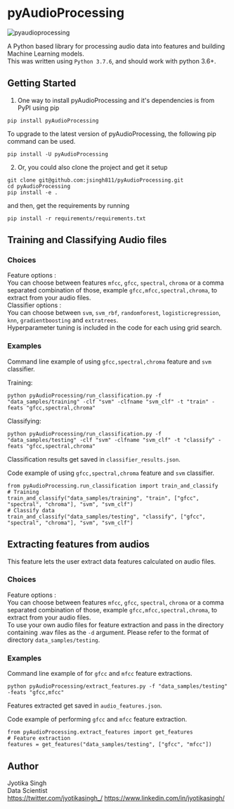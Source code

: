 # pyAudioProcessing

![pyaudioprocessing](https://user-images.githubusercontent.com/16875926/63388515-8e66fe00-c35d-11e9-98f5-a7ad0478a353.png)

A Python based library for processing audio data into features and building Machine Learning models.  
This was written using `Python 3.7.6`, and should work with python 3.6+.  


## Getting Started  

1. One way to install pyAudioProcessing and it's dependencies is from PyPI using pip
```
pip install pyAudioProcessing
```  
To upgrade to the latest version of pyAudioProcessing, the following pip command can be used.  
```
pip install -U pyAudioProcessing
```  

2. Or, you could also clone the project and get it setup  

```
git clone git@github.com:jsingh811/pyAudioProcessing.git
cd pyAudioProcessing
pip install -e .
```
and then, get the requirements by running

```
pip install -r requirements/requirements.txt
```

## Training and Classifying Audio files  

### Choices  

Feature options :  
You can choose between features `mfcc`, `gfcc`, `spectral`, `chroma` or a comma separated combination of those, example `gfcc,mfcc,spectral,chroma`, to extract from your audio files.  
Classifier options :  
You can choose between `svm`, `svm_rbf`, `randomforest`, `logisticregression`, `knn`, `gradientboosting` and `extratrees`.  
Hyperparameter tuning is included in the code for each using grid search.  


### Examples  

Command line example of using `gfcc,spectral,chroma` feature and `svm` classifier.   

Training:  
```
python pyAudioProcessing/run_classification.py -f "data_samples/training" -clf "svm" -clfname "svm_clf" -t "train" -feats "gfcc,spectral,chroma"
```  
Classifying:   

```
python pyAudioProcessing/run_classification.py -f "data_samples/testing" -clf "svm" -clfname "svm_clf" -t "classify" -feats "gfcc,spectral,chroma"
```  
Classification results get saved in `classifier_results.json`.  


Code example of using `gfcc,spectral,chroma` feature and `svm` classifier.  
```
from pyAudioProcessing.run_classification import train_and_classify
# Training
train_and_classify("data_samples/training", "train", ["gfcc", "spectral", "chroma"], "svm", "svm_clf")
# Classify data
train_and_classify("data_samples/testing", "classify", ["gfcc", "spectral", "chroma"], "svm", "svm_clf")
```

## Extracting features from audios  

This feature lets the user extract data features calculated on audio files.   

### Choices  

Feature options :  
You can choose between features `mfcc`, `gfcc`, `spectral`, `chroma` or a comma separated combination of those, example `gfcc,mfcc,spectral,chroma`, to extract from your audio files.  
To use your own audio files for feature extraction and pass in the directory containing .wav files as the `-d` argument. Please refer to the format of directory `data_samples/testing`.  

### Examples  

Command line example of for `gfcc` and `mfcc` feature extractions.  

```
python pyAudioProcessing/extract_features.py -f "data_samples/testing"  -feats "gfcc,mfcc"
```  
Features extracted get saved in `audio_features.json`.  

Code example of performing `gfcc` and `mfcc` feature extraction.   
```
from pyAudioProcessing.extract_features import get_features
# Feature extraction
features = get_features("data_samples/testing", ["gfcc", "mfcc"])
```  


## Author  

Jyotika Singh  
Data Scientist  
https://twitter.com/jyotikasingh_/
https://www.linkedin.com/in/jyotikasingh/  
